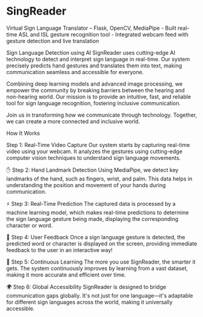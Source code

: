 # SingReader
Virtual Sign Language Translator – Flask, OpenCV, MediaPipe - Built real-time ASL and ISL gesture recognition tool - Integrated webcam feed with gesture detection and live translation

Sign Language Detection using AI
SignReader uses cutting-edge AI technology to detect and interpret sign language in real-time. Our system precisely predicts hand gestures and translates them into text, making communication seamless and accessible for everyone.

Combining deep learning models and advanced image processing, we empower the community by breaking barriers between the hearing and non-hearing world. Our mission is to provide an intuitive, fast, and reliable tool for sign language recognition, fostering inclusive communication.

Join us in transforming how we communicate through technology. Together, we can create a more connected and inclusive world.

How It Works

Step 1: Real-Time Video Capture
Our system starts by capturing real-time video using your webcam. It analyzes the gestures using cutting-edge computer vision techniques to understand sign language movements.

✋
Step 2: Hand Landmark Detection
Using MediaPipe, we detect key landmarks of the hand, such as fingers, wrist, and palm. This data helps in understanding the position and movement of your hands during communication.

⚡
Step 3: Real-Time Prediction
The captured data is processed by a machine learning model, which makes real-time predictions to determine the sign language gesture being made, displaying the corresponding character or word.

💬
Step 4: User Feedback
Once a sign language gesture is detected, the predicted word or character is displayed on the screen, providing immediate feedback to the user in an interactive way!

🔄
Step 5: Continuous Learning
The more you use SignReader, the smarter it gets. The system continuously improves by learning from a vast dataset, making it more accurate and efficient over time.

🌍
Step 6: Global Accessibility
SignReader is designed to bridge communication gaps globally. It's not just for one language—it's adaptable for different sign languages across the world, making it universally accessible.
